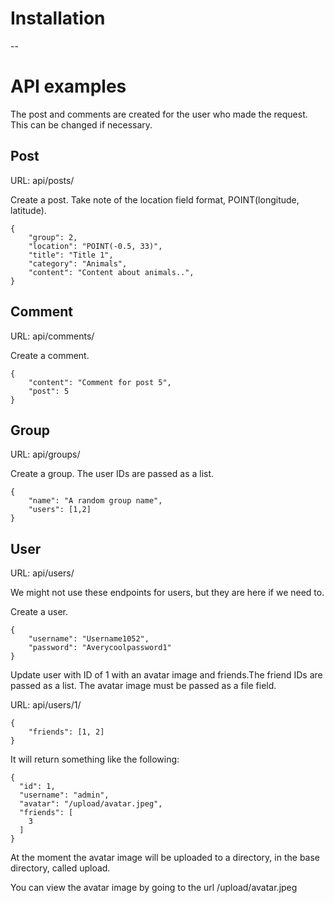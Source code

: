 # Installation
--
# API examples
The post and comments are created for the user who made the request. This can be changed if necessary.

## Post

URL: api/posts/

Create a post. Take note of the location field format, POINT(longitude, latitude).

```
{
    "group": 2,
    "location": "POINT(-0.5, 33)",
    "title": "Title 1",
    "category": "Animals",
    "content": "Content about animals..",
}
```

## Comment

URL: api/comments/

Create a comment.

```
{
    "content": "Comment for post 5",
    "post": 5
}
```

## Group

URL: api/groups/

Create a group. The user IDs are passed as a list.

```
{
    "name": "A random group name",
    "users": [1,2]
}
```

## User

URL: api/users/

We might not use these endpoints for users, but they are here if we need to.

Create a user.

```
{
    "username": "Username1052",
    "password": "Averycoolpassword1"
}
```

Update user with ID of 1 with an avatar image and friends.The friend IDs are passed as a list. The avatar image must be passed as a file field.

URL: api/users/1/

```
{
    "friends": [1, 2]
}
```

It will return something like the following:

```
{
  "id": 1,
  "username": "admin",
  "avatar": "/upload/avatar.jpeg",
  "friends": [
    3
  ]
}
```

At the moment the avatar image will be uploaded to a directory, in the base directory, called upload. 

You can view the avatar image by going to the url /upload/avatar.jpeg